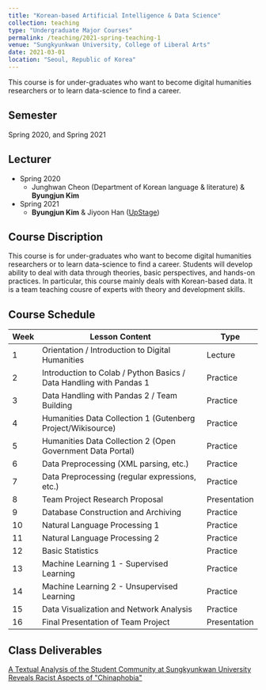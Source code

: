 ```yaml
---
title: "Korean-based Artificial Intelligence & Data Science"
collection: teaching
type: "Undergraduate Major Courses"
permalink: /teaching/2021-spring-teaching-1
venue: "Sungkyunkwan University, College of Liberal Arts"
date: 2021-03-01
location: "Seoul, Republic of Korea"
---
```


This course is for under-graduates who want to become digital humanities researchers or to learn data-science to find a career.

## Semester
Spring 2020, and Spring 2021

## Lecturer
* Spring 2020
  * Junghwan Cheon (Department of Korean language & literature) & **Byungjun Kim**
* Spring 2021 
  * **Byungjun Kim** & Jiyoon Han ([UpStage](https://www.upstage.ai/))

## Course Discription
This course is for under-graduates who want to become digital humanities researchers or to learn data-science to find a career. Students will develop ability to deal with data through theories, basic perspectives, and hands-on practices. In particular, this course mainly deals with Korean-based data.  It is a team teaching cousre of experts with theory and development skills. 

## Course Schedule

| Week | Lesson Content                                                      | Type         |
| ---- | ------------------------------------------------------------------- | ------------ |
| 1    | Orientation / Introduction to Digital Humanities                    | Lecture      |
| 2    | Introduction to Colab / Python Basics / Data Handling with Pandas 1 | Practice     |
| 3    | Data Handling with Pandas 2 / Team Building                         | Practice     |
| 4    | Humanities Data Collection 1 (Gutenberg Project/Wikisource)         | Practice     |
| 5    | Humanities Data Collection 2 (Open Government Data Portal)          | Practice     |
| 6    | Data Preprocessing (XML parsing, etc.)                              | Practice     |
| 7    | Data Preprocessing (regular expressions, etc.)                      | Practice     |
| 8    | Team Project Research Proposal                                      | Presentation |
| 9    | Database Construction and Archiving                                 | Practice     |
| 10   | Natural Language Processing 1                                       | Practice     |
| 11   | Natural Language Processing 2                                       | Practice     |
| 12   | Basic Statistics                                                    | Practice     |
| 13   | Machine Learning 1 - Supervised Learning                            | Practice     |
| 14   | Machine Learning 2 - Unsupervised Learning                          | Practice     |
| 15   | Data Visualization and Network Analysis                             | Practice     |
| 16   | Final Presentation of Team Project                                  | Presentation |

## Class Deliverables
[A Textual Analysis of the Student Community at Sungkyunkwan University Reveals Racist Aspects of "Chinaphobia"](http://www.klbksk.com/wiki/index.php/%E2%80%9C%EC%A4%91%EA%B5%AD%EC%9D%B8_%ED%98%90%EC%98%A4%E2%80%9D%EC%9D%98_%EC%9D%B8%EC%A2%85_%EC%B0%A8%EB%B3%84%EC%A0%81%EC%9D%B8_%EC%96%91%EC%83%81_-%EC%84%B1%EA%B7%A0%EA%B4%80%EB%8C%80%ED%95%99%EA%B5%90_%E2%80%98%EC%97%90%EB%B8%8C%EB%A6%AC%ED%83%80%EC%9E%84%E2%80%99%EC%9D%84_%EC%A4%91%EC%8B%AC%EC%9C%BC%EB%A1%9C-)